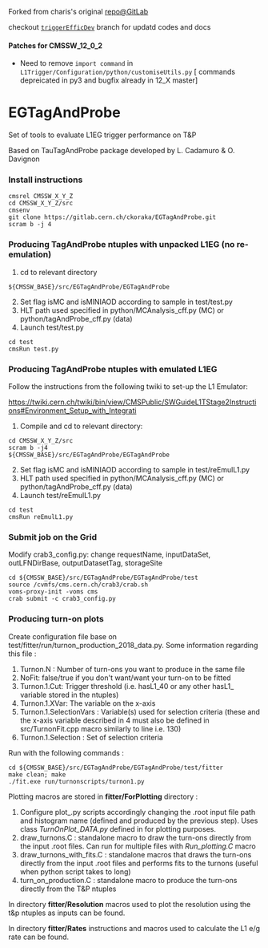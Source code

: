 Forked from charis's original [repo@GitLab ](https://gitlab.cern.ch/ckoraka/EGTagAndProbe/)

checkout [`triggerEfficDev`](https://github.com/ats2008/EGTagAndProbe/tree/triggerEfficDev) branch for updatd codes and docs

#### Patches for CMSSW_12_0_2
  *  Need to remove `import command` in `L1Trigger/Configuration/python/customiseUtils.py`  [ commands depreicated in py3 and bugfix already in 12_X master] 


# EGTagAndProbe
Set of tools to evaluate L1EG trigger performance on T&amp;P

Based on TauTagAndProbe package developed by L. Cadamuro & O. Davignon

### Install instructions
```
cmsrel CMSSW_X_Y_Z
cd CMSSW_X_Y_Z/src
cmsenv
git clone https://gitlab.cern.ch/ckoraka/EGTagAndProbe.git
scram b -j 4
```

### Producing TagAndProbe ntuples with unpacked L1EG (no re-emulation)
1. cd to relevant directory
```
${CMSSW_BASE}/src/EGTagAndProbe/EGTagAndProbe
```
2. Set flag isMC and isMINIAOD according to sample in test/test.py
3. HLT path used specified in python/MCAnalysis_cff.py (MC) or python/tagAndProbe_cff.py (data)
4. Launch test/test.py


```
cd test
cmsRun test.py
```


### Producing TagAndProbe ntuples with emulated L1EG
Follow the instructions from the following twiki to set-up the L1 Emulator:


https://twiki.cern.ch/twiki/bin/view/CMSPublic/SWGuideL1TStage2Instructions#Environment_Setup_with_Integrati


1. Compile and cd to relevant directory:
```
cd CMSSW_X_Y_Z/src
scram b -j4
${CMSSW_BASE}/src/EGTagAndProbe/EGTagAndProbe
```

2. Set flag isMC and isMINIAOD according to sample in test/reEmulL1.py
3. HLT path used specified in python/MCAnalysis_cff.py (MC) or python/tagAndProbe_cff.py (data)
4. Launch test/reEmulL1.py


```
cd test
cmsRun reEmulL1.py
```



### Submit job on the Grid
Modify crab3_config.py: change requestName, inputDataSet, outLFNDirBase, outputDatasetTag, storageSite
```
cd ${CMSSW_BASE}/src/EGTagAndProbe/EGTagAndProbe/test
source /cvmfs/cms.cern.ch/crab3/crab.sh
voms-proxy-init -voms cms
crab submit -c crab3_config.py
```

### Producing turn-on plots
Create configuration file base on test/fitter/run/turnon_production_2018_data.py. Some information regarding this file : 
1. Turnon.N : Number of turn-ons you want to produce in the same file
2. NoFit: false/true if you don't want/want your turn-on to be fitted 
3. Turnon.1.Cut: Trigger threshold (i.e. hasL1_40 or any other hasL1_<threshold> variable stored in the ntuples)
4. Turnon.1.XVar: The variable on the x-axis
5. Turnon.1.SelectionVars : Variable(s) used for selection criteria (these and the x-axis variable described in 4 must also be defined in src/TurnonFit.cpp macro similarly to line i.e. 130)
6. Turnon.1.Selection : Set of selection criteria 


Run with the following commands : 
```
cd ${CMSSW_BASE}/src/EGTagAndProbe/EGTagAndProbe/test/fitter
make clean; make
./fit.exe run/turnonscripts/turnon1.py
```


Plotting macros are stored in **fitter/ForPlotting** directory : 
1. Configure plot_<name>.py scripts accordingly changing the .root input file path and histogram name (defined and produced by the 
previous step). Uses class *TurnOnPlot_DATA.py* defined in for plotting purposes.
2. draw_turnons.C : standalone macro to draw the turn-ons directly from the input .root files. Can run for multiple files with *Run_plotting.C* macro
3. draw_turnons_with_fits.C : standalone macros that draws the turn-ons directly from the input .root files and performs fits to the turnons (useful when python script takes to long)
4. turn_on_production.C : standalone macro to produce the turn-ons directly from the T&P ntuples


In directory **fitter/Resolution** macros used to plot the resolution using the t&p ntuples as inputs can be found.


In directory **fitter/Rates** instructions and macros used to calculate the L1 e/g rate can be found.


